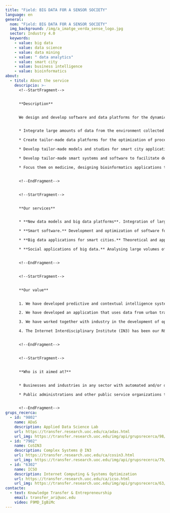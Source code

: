 ```yaml
---
title: "Field: BIG DATA FOR A SENSOR SOCIETY"
language: en
general:
  nom: "Field: BIG DATA FOR A SENSOR SOCIETY"
  img_background: /img/a_imatge_verda_sense_logo.jpg
  sector: Industry 4.0
  keywords:
    - value: big data
    - value: data science
    - value: data mining
    - value: " data analytics"
    - value: smart city
    - value: business intelligence
    - value: bioinformatics
about:
  - titol: About the service
    descripcio: >-
      <!--StartFragment-->


      **Description** 


      We design and develop software and data platforms for the dynamic and transparent analysis of large amounts of data to optimize processes and improve decision-making in connected and sensor societies. These solutions make it possible to:


      * Integrate large amounts of data from the environment collected by sensors and a variety of devices using mobile phones, drones with cameras, etc.

      * Create tailor-made data platforms for the optimization of processes by incorporating business intelligence models for decision-making and MapReduce technologies for parallel and distributed processing of data.

      * Develop tailor-made models and studies for smart city applications and/or applications that integrate user perception and use.

      * Develop tailor-made smart systems and software to facilitate decision-making.

      * Focus them on medicine, designing bioinformatics applications to process medical and clinical data, such as, among other uses, medical imaging for the design of biomarkers. 


      <!--EndFragment-->


      <!--StartFragment-->


      **Our services**


      * **New data models and big data platforms**. Integration of large-scale data and heterogeneous technologies (e.g. mobile phones, drones, environmental sensors) to facilitate the efficient extraction of knowledge from processes. These big data platforms include business intelligence models that connect data to decision-making and MapReduce technologies, achieving the parallel and distributed processing of data. 

      * **Smart software.** Development and optimization of software for the dynamic and/or smart analysis of large amounts of data to optimize logistics, production and social and industrial economic performance.

      * **Big data applications for smart cities.** Theoretical and applied urban studies based on analysing large amounts of data from environmental variables that make it possible to model scenarios and/or produce predictive tools. These solutions address urban contexts such as, among others, traffic dynamics, the management of public spaces and the environment.

      * **Social applications of big data.** Analysing large volumes of data by means of computational social science tools that make it possible to model production and consumption scenarios to optimize the production and sale of products and services.


      <!--EndFragment-->


      <!--StartFragment-->


      **Our value**


      1. We have developed predictive and contextual intelligence systems in fields such as the food industry, improving supply and distribution chains.

      2. We have developed an application that uses data from urban traffic accidents to predict the likelihood of accidents between vehicles and pedestrians and match them to locations on city maps.

      3. We have worked together with industry in the development of open platforms to enable the automation of industrial and logistics processes. 

      4. The Internet Interdisciplinary Institute (IN3) has been our R&I reference centre since the year 2000. Its aim is to develop digital-age technological solutions and to study the internet and the effects of the interaction between digital technologies and human activity. 


      <!--EndFragment-->


      <!--StartFragment-->


      **Who is it aimed at?**


      * Businesses and industries in any sector with automated and/or distributed design, manufacturing and digital logistics processes seeking big data solutions.

      * Public administrations and other public service organizations that promote or carry out digital smart city operations.


      <!--EndFragment-->
grups_recerca:
  - id: "9802"
    name: ADaS
    description: Applied Data Science Lab
    url: https://transfer.research.uoc.edu/ca/adas.html
    url_img: https://transfer.research.uoc.edu/img/api/grupsrecerca/98/image/1622190089096
  - id: "7902"
    name: CoSIN3
    description: Complex Systems @ IN3
    url: https://transfer.research.uoc.edu/ca/cosin3.html
    url_img: https://transfer.research.uoc.edu/img/api/grupsrecerca/79/image/1593670827408
  - id: "6302"
    name: ICSO
    description: Internet Computing & Systems Optimization
    url: https://transfer.research.uoc.edu/ca/icso.html
    url_img: https://transfer.research.uoc.edu/img/api/grupsrecerca/63/image/1594283737757
contacte:
  - text: Knowledge Transfer & Entrepreneurship
    email: transfer_ari@uoc.edu
    video: F9MD_IgBiMc
---
```

